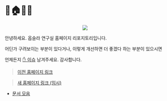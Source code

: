 # 🔬🏠💸🐁
<p align="center"><img src="https://i.imgur.com/g5lYddB.png"></p>

안녕하세요. 옵슬라 연구실 홈페이지 리포지토리입니다.

어딘가 구려보이는 부분이 있다거나, 이렇게 개선하면 더 좋겠다 하는 부분이 있으시면

언제든지 [✋ 이슈](https://github.com/Gumball12/oopsla-static-webpage/issues) 남겨주세요. 감사합니다.

> [이전 홈페이지 링크](http://oopsla.sch.ac.kr/main.jsp)

> [새 홈페이지 링크 (임시)](http://oopsla-sch.github.io/)

* [문서 모음](https://github.com/OOPSLA-SCH/OOPSLA-SCH.github.io/tree/docs)
